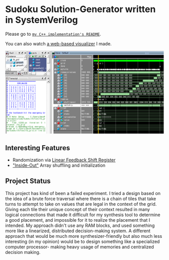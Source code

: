 
# Sudoku Solution-Generator written in SystemVerilog

Please go to [`my C++ implementation's README`](https://github.com/david-fong/Sudoku-CPP#sudoku-with-c).

You can also watch [a web-based visualizer](https://david-fong.github.io/Sudoku-JS/) I made.

![](assets/images/repo-social-image.png)

## Interesting Features

- Randomization via [Linear Feedback Shift Register](https://en.wikipedia.org/wiki/Linear-feedback_shift_register#Galois_LFSRs)
- ["Inside-Out"](https://en.wikipedia.org/wiki/Fisher%E2%80%93Yates_shuffle#The_%22inside-out%22_algorithm) Array shuffling and initialization

## Project Status

This project has kind of been a failed experiment. I tried a design based on the idea of a brute force traversal where there is a chain of tiles that take turns to attempt to take on values that are legal in the context of the grid. Giving each tile their unique concept of their context resulted in many logical connections that made it difficult for my synthesis tool to determine a good placement, and impossible for it to realize the placement that I intended. My approach didn't use any RAM blocks, and used something more like a linearized, distributed decision-making system. A different approach that would be much more synthesizer-friendly but also much less interesting (in my opinion) would be to design something like a specialized computer processor- making heavy usage of memories and centralized decision making.
